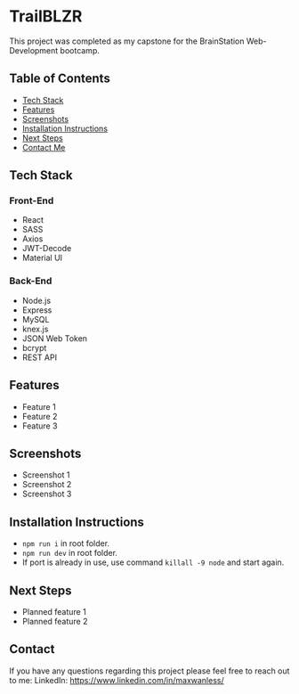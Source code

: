 # TrailBLZR

This project was completed as my capstone for the BrainStation Web-Development bootcamp.

## Table of Contents

- [Tech Stack](#tech-stack)
- [Features](#features)
- [Screenshots](#screenshots)
- [Installation Instructions](#installation-instructions)
- [Next Steps](#next-steps)
- [Contact Me](#contact)

## Tech Stack

### Front-End

- React
- SASS
- Axios
- JWT-Decode
- Material UI

### Back-End

- Node.js
- Express
- MySQL
- knex.js
- JSON Web Token
- bcrypt
- REST API

## Features

- Feature 1
- Feature 2
- Feature 3

## Screenshots

- Screenshot 1
- Screenshot 2
- Screenshot 3

## Installation Instructions

- `npm run i` in root folder.
- `npm run dev` in root folder.
- If port is already in use, use command `killall -9 node` and start again.

## Next Steps

- Planned feature 1
- Planned feature 2

## Contact

If you have any questions regarding this project please feel free to reach out to me:
LinkedIn: https://www.linkedin.com/in/maxwanless/
